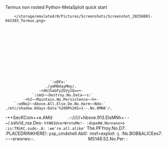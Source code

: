 Termux non rooted Python-MetaSploit quick start











        </storage/emulated/0/Pictures/Screenshots/Screenshot_20250801-043303_Termux.png>













                        `:oDFo:`
                      ./ymM0dayMmy/.
                   -+dHJ5aGFyZGVyIQ==+-
                `:sm⏣~~Destroy.No.Data~~s:`
            -+h2~~Maintain.No.Persistence~~h+-
        `:odNo2~~Above.All.Else.Do.No.Harm~~Ndo:`
    ./etc/shadow.0days-Data'%20OR%201=1--.No.0MN8'/.
 -++SecKCoin++e.AMd`       `.-://///+hbove.913.ElsMNh+-
-~/.ssh/id_rsa.Des-                  `htN01UserWroteMe!-
:dopeAW.No<nano>o                     :is:TЯiKC.sudo-.A:
:we're.all.alike'`                     The.PFYroy.No.D7:
:PLACEDRINKHERE!:                      yxp_cmdshell.Ab0:
:msf>exploit -j.                       :Ns.BOB&ALICEes7:
:---srwxrwx:-.`                        `MS146.52.No.Per:
:<script>.Ac816/                        sENbove3101.404:
:NT_AUTHORITY.Do                        `T:/shSYSTEM-.N:
:09.14.2011.raid                       /STFU|wall.No.Pr:
:hevnsntSurb025N.                      dNVRGOING2GIVUUP:
:#OUTHOUSE-  -s:                       /corykennedyData:
:$nmap -oS                              SSo.6178306Ence:
:Awsm.da:                            /shMTl#beats3o.No.:
:Ring0:                             `dDestRoyREXKC3ta/M:
:23d:                               sSETEC.ASTRONOMYist:
 /-                        /yo-    .ence.N:(){ :|: & };:
                           :Shall.We.Play.A.Game?tron/
                          ```-ooy.if1ghtf0r+ehUser5`
                         ..th3.H1V3.U2VjRFNN.jMh+.`
                         `MjM~~WE.ARE.se~~MMjMs
                         ..+~KANSAS.CITY's~-`
                            -J~HAKCERS~./.`
                             .esc:wq!:`
                              +++ATH`
                               't/’


========================(R5C)==========================
╔═══╗╔╗─╔╗╔══╗╔═══╗╔╗╔═╗ ╔═══╗╔═══╗╔╗───╔═══╗╔══╗╔════╗
║╔═╗║║║─║║╚╣─╝║╔═╗║║║║╔╝ ║╔═╗║║╔═╗║║║───║╔═╗║╚╣─╝║╔╗╔╗║
║║─║║║║─║║─║║─║║─╚╝║╚╝╝  ║╚══╗║╚═╝║║║───║║─║║─║║─╚╝║║╚╝
║╚═╝║║║─║║─║║─║║─╔╗║╔╗║  ╚══╗║║╔══╝║║─╔╗║║─║║─║║───║║──
╚══╗║║╚═╝║╔╣─╗║╚═╝║║║║╚╗ ║╚═╝║║║───║╚═╝║║╚═╝║╔╣─╗──║║──
───╚╝╚═══╝╚══╝╚═══╝╚╝╚═╝ ╚═══╝╚╝───╚═══╝╚═══╝╚══╝──╚╝──
[ Python3 ] [ Metsploit Automation ]           (v0.0.1)
